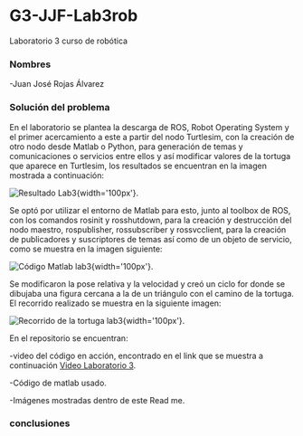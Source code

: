 # G3-JJF-Lab3rob
Laboratorio 3 curso de robótica
### Nombres

-Juan José Rojas Álvarez

### Solución del problema
En el laboratorio se plantea la descarga de ROS, Robot Operating System y el primer acercamiento a este a partir del nodo Turtlesim, con la creación de otro nodo desde Matlab o Python, para generación de temas y comunicaciones o servicios entre ellos y así modificar valores de la tortuga que aparece en Turtlesim, los resultados se encuentran en la imagen mostrada a continuación:

![Resultado Lab3](https://drive.google.com/file/d/1oKGA3Ull-dgRPKEKAFiSA_vscAos6WjD/view?usp=share_link){width='100px'}.

Se optó por utilizar el entorno de Matlab para esto, junto al toolbox de ROS, con los comandos rosinit y rosshutdown, para la creación y destrucción del nodo maestro, rospublisher, rossubscriber y rossvcclient, para la creación de publicadores y suscriptores de temas así como de un objeto de servicio, como se muestra en la imagen siguiente:

![Código Matlab lab3](https://drive.google.com/file/d/1mmd6b18IRk3zum61X3_Q3NVcWPZSJ3Zg/view?usp=share_link){width='100px'}.

Se modificaron la pose relativa y la velocidad y creó un ciclo for donde se dibujaba una figura cercana a la de un triángulo con el camino de la tortuga. El recorrido realizado se muestra en la siguiente imagen:

![Recorrido de la tortuga lab3](https://drive.google.com/file/d/1moy_9Zh4oLJCY4EtjSJLdRbfvEyBvQwT/view?usp=share_link){width='100px'}.

En el repositorio se encuentran: 

-video del código en acción, encontrado en el link que se muestra a continuación [Video Laboratorio 3](https://youtu.be/XY7onDt0-YQ).

-Código de matlab usado.

-Imágenes mostradas dentro de este Read me.

### conclusiones

